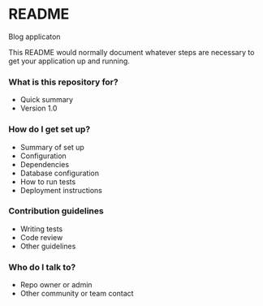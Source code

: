 # README #

Blog applicaton 

This README would normally document whatever steps are necessary to get your application up and running.

### What is this repository for? ###

* Quick summary
* Version 1.0


### How do I get set up? ###

* Summary of set up
* Configuration
* Dependencies
* Database configuration
* How to run tests
* Deployment instructions

### Contribution guidelines ###

* Writing tests
* Code review
* Other guidelines

### Who do I talk to? ###

* Repo owner or admin
* Other community or team contact